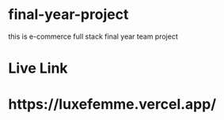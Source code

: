 # final-year-project
this is e-commerce full stack final year team  project  
<h1>Live Link</h1>
<h1>https://luxefemme.vercel.app/</h1>
